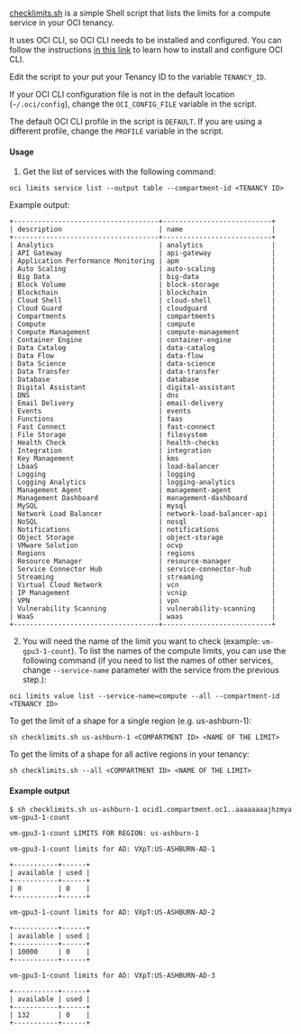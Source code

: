 [checklimits.sh](./checklimits.sh) is a simple Shell script that lists the limits for a compute service in your OCI tenancy.

It uses OCI CLI, so OCI CLI needs to be installed and configured. You can follow the instructions [in this link](https://docs.oracle.com/en-us/iaas/Content/API/SDKDocs/cliinstall.htm) to learn how to install and configure OCI CLI.

Edit the script to your put your Tenancy ID to the variable `TENANCY_ID`.

If your OCI CLI configuration file is not in the default location (`~/.oci/config`), change the `OCI_CONFIG_FILE` variable in the script.

The default OCI CLI profile in the script is `DEFAULT`. If you are using a different profile, change the `PROFILE` variable in the script.

#### Usage

1. Get the list of services with the following command:

```
oci limits service list --output table --compartment-id <TENANCY ID>
```

Example output:

```
+------------------------------------+---------------------------+
| description                        | name                      |
+------------------------------------+---------------------------+
| Analytics                          | analytics                 |
| API Gateway                        | api-gateway               |
| Application Performance Monitoring | apm                       |
| Auto Scaling                       | auto-scaling              |
| Big Data                           | big-data                  |
| Block Volume                       | block-storage             |
| Blockchain                         | blockchain                |
| Cloud Shell                        | cloud-shell               |
| Cloud Guard                        | cloudguard                |
| Compartments                       | compartments              |
| Compute                            | compute                   |
| Compute Management                 | compute-management        |
| Container Engine                   | container-engine          |
| Data Catalog                       | data-catalog              |
| Data Flow                          | data-flow                 |
| Data Science                       | data-science              |
| Data Transfer                      | data-transfer             |
| Database                           | database                  |
| Digital Assistant                  | digital-assistant         |
| DNS                                | dns                       |
| Email Delivery                     | email-delivery            |
| Events                             | events                    |
| Functions                          | faas                      |
| Fast Connect                       | fast-connect              |
| File Storage                       | filesystem                |
| Health Check                       | health-checks             |
| Integration                        | integration               |
| Key Management                     | kms                       |
| LbaaS                              | load-balancer             |
| Logging                            | logging                   |
| Logging Analytics                  | logging-analytics         |
| Management Agent                   | management-agent          |
| Management Dashboard               | management-dashboard      |
| MySQL                              | mysql                     |
| Network Load Balancer              | network-load-balancer-api |
| NoSQL                              | nosql                     |
| Notifications                      | notifications             |
| Object Storage                     | object-storage            |
| VMware Solution                    | ocvp                      |
| Regions                            | regions                   |
| Resource Manager                   | resource-manager          |
| Service Connector Hub              | service-connector-hub     |
| Streaming                          | streaming                 |
| Virtual Cloud Network              | vcn                       |
| IP Management                      | vcnip                     |
| VPN                                | vpn                       |
| Vulnerability Scanning             | vulnerability-scanning    |
| WaaS                               | waas                      |
+------------------------------------+---------------------------+
```

2. You will need the name of the limit you want to check (example: `vm-gpu3-1-count`). To list the names of the compute limits, you can use the following command (if you need to list the names of other services, change `--service-name` parameter with the service from the previous step.):

```
oci limits value list --service-name=compute --all --compartment-id <TENANCY ID>
```


To get the limit of a shape for a single region (e.g. us-ashburn-1):

```shell
sh checklimits.sh us-ashburn-1 <COMPARTMENT ID> <NAME OF THE LIMIT>
```

To get the limits of a shape for all active regions in your tenancy:


```shell
sh checklimits.sh --all <COMPARTMENT ID> <NAME OF THE LIMIT>
```

#### Example output

```
$ sh checklimits.sh us-ashburn-1 ocid1.compartment.oc1..aaaaaaaajhzmya vm-gpu3-1-count

vm-gpu3-1-count LIMITS FOR REGION: us-ashburn-1

vm-gpu3-1-count limits for AD: VXpT:US-ASHBURN-AD-1

+-----------+------+
| available | used |
+-----------+------+
| 0         | 0    |
+-----------+------+

vm-gpu3-1-count limits for AD: VXpT:US-ASHBURN-AD-2

+-----------+------+
| available | used |
+-----------+------+
| 10000     | 0    |
+-----------+------+

vm-gpu3-1-count limits for AD: VXpT:US-ASHBURN-AD-3

+-----------+------+
| available | used |
+-----------+------+
| 132       | 0    |
+-----------+------+
```
